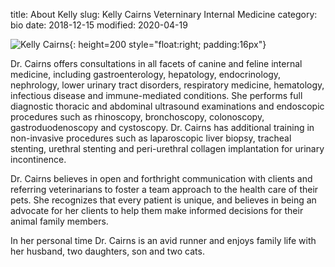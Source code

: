 title: About Kelly
slug: Kelly Cairns Veterninary Internal Medicine
category: bio
date: 2018-12-15
modified: 2020-04-19

![Kelly Cairns]({static}/static/kellycairns.jpg){: height=200 style="float:right; padding:16px"}

Dr. Cairns offers consultations in all facets of canine and feline internal medicine, including gastroenterology, hepatology, endocrinology, nephrology, lower urinary tract disorders, respiratory medicine, hematology, infectious disease and immune-mediated conditions. She performs full diagnostic thoracic and abdominal ultrasound examinations and endoscopic procedures such as rhinoscopy, bronchoscopy, colonoscopy, gastroduodenoscopy and cystoscopy.  Dr. Cairns has additional training in non-invasive procedures such as laparoscopic liver biopsy, tracheal stenting, urethral stenting and peri-urethral collagen implantation for urinary incontinence.  

Dr. Cairns believes in open and forthright communication with clients and referring veterinarians to foster a team approach to the health care of their pets.  She recognizes that every patient is unique, and believes in being an advocate for her clients to help them make informed decisions for their animal family members.

In her personal time Dr. Cairns is an avid runner and enjoys family life with her husband, two daughters, son and two cats.
